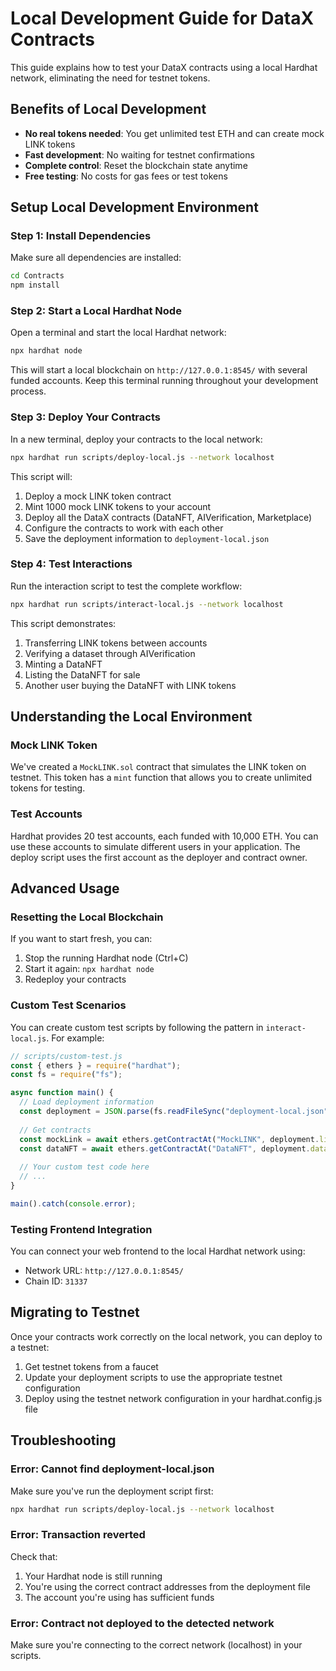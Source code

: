 # Local Development Guide for DataX Contracts

This guide explains how to test your DataX contracts using a local Hardhat network, eliminating the need for testnet tokens.

## Benefits of Local Development

- **No real tokens needed**: You get unlimited test ETH and can create mock LINK tokens
- **Fast development**: No waiting for testnet confirmations
- **Complete control**: Reset the blockchain state anytime
- **Free testing**: No costs for gas fees or test tokens

## Setup Local Development Environment

### Step 1: Install Dependencies

Make sure all dependencies are installed:

```bash
cd Contracts
npm install
```

### Step 2: Start a Local Hardhat Node

Open a terminal and start the local Hardhat network:

```bash
npx hardhat node
```

This will start a local blockchain on `http://127.0.0.1:8545/` with several funded accounts. Keep this terminal running throughout your development process.

### Step 3: Deploy Your Contracts

In a new terminal, deploy your contracts to the local network:

```bash
npx hardhat run scripts/deploy-local.js --network localhost
```

This script will:
1. Deploy a mock LINK token contract
2. Mint 1000 mock LINK tokens to your account
3. Deploy all the DataX contracts (DataNFT, AIVerification, Marketplace)
4. Configure the contracts to work with each other
5. Save the deployment information to `deployment-local.json`

### Step 4: Test Interactions

Run the interaction script to test the complete workflow:

```bash
npx hardhat run scripts/interact-local.js --network localhost
```

This script demonstrates:
1. Transferring LINK tokens between accounts
2. Verifying a dataset through AIVerification
3. Minting a DataNFT
4. Listing the DataNFT for sale
5. Another user buying the DataNFT with LINK tokens

## Understanding the Local Environment

### Mock LINK Token

We've created a `MockLINK.sol` contract that simulates the LINK token on testnet. This token has a `mint` function that allows you to create unlimited tokens for testing.

### Test Accounts

Hardhat provides 20 test accounts, each funded with 10,000 ETH. You can use these accounts to simulate different users in your application. The deploy script uses the first account as the deployer and contract owner.

## Advanced Usage

### Resetting the Local Blockchain

If you want to start fresh, you can:

1. Stop the running Hardhat node (Ctrl+C)
2. Start it again: `npx hardhat node`
3. Redeploy your contracts

### Custom Test Scenarios

You can create custom test scripts by following the pattern in `interact-local.js`. For example:

```javascript
// scripts/custom-test.js
const { ethers } = require("hardhat");
const fs = require("fs");

async function main() {
  // Load deployment information
  const deployment = JSON.parse(fs.readFileSync("deployment-local.json", "utf8"));
  
  // Get contracts
  const mockLink = await ethers.getContractAt("MockLINK", deployment.linkToken);
  const dataNFT = await ethers.getContractAt("DataNFT", deployment.dataNFT);
  
  // Your custom test code here
  // ...
}

main().catch(console.error);
```

### Testing Frontend Integration

You can connect your web frontend to the local Hardhat network using:

- Network URL: `http://127.0.0.1:8545/`
- Chain ID: `31337`

## Migrating to Testnet

Once your contracts work correctly on the local network, you can deploy to a testnet:

1. Get testnet tokens from a faucet
2. Update your deployment scripts to use the appropriate testnet configuration
3. Deploy using the testnet network configuration in your hardhat.config.js file

## Troubleshooting

### Error: Cannot find deployment-local.json

Make sure you've run the deployment script first:

```bash
npx hardhat run scripts/deploy-local.js --network localhost
```

### Error: Transaction reverted

Check that:
1. Your Hardhat node is still running
2. You're using the correct contract addresses from the deployment file
3. The account you're using has sufficient funds

### Error: Contract not deployed to the detected network

Make sure you're connecting to the correct network (localhost) in your scripts. 